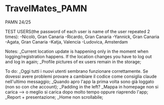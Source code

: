 # TravelMates_PAMN
 PAMN 24/25

TEST USERS(the password of each user is name of the user repeated 2 times):
-Nicolò, Gran Canaria
-Ricardo, Gran Canaria
-Yannick, Gran Canaria
-Agata, Gran Canaria
-Katja, Valencia
-Ludovica, Amsterdam

Notes:
_Current location update is happening only in the moment when logging/registration happens. If the location changes you have to log out and log in again;
_Profile pictures of ex users remain in the storage;

To do:
_Oggi tutti i nuovi utenti sembrano funzionare correttamente. Se dovessi avere problemi provare a cambiare il codice come consiglia claude nell'ultimo messaggio;
_Quando apro l'app la prima volta sono già loggato (non so con che account);
_Padding in the left?
_Mappa in homepage non si carica --> o meglio si carica dopo molto tempo oppure riaprendo l'app;
_Report + presentazione;
_Home non scrollabile;